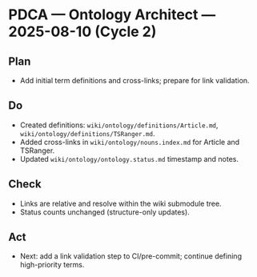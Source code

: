 # PDCA — Ontology Architect — 2025-08-10 (Cycle 2)

## Plan
- Add initial term definitions and cross-links; prepare for link validation.

## Do
- Created definitions: `wiki/ontology/definitions/Article.md`, `wiki/ontology/definitions/TSRanger.md`.
- Added cross-links in `wiki/ontology/nouns.index.md` for Article and TSRanger.
- Updated `wiki/ontology/ontology.status.md` timestamp and notes.

## Check
- Links are relative and resolve within the wiki submodule tree.
- Status counts unchanged (structure-only updates).

## Act
- Next: add a link validation step to CI/pre-commit; continue defining high-priority terms.